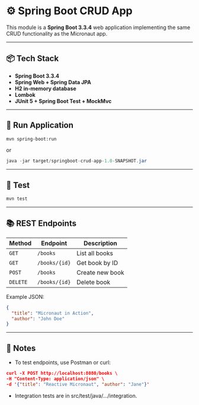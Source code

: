 # ⚙️ Spring Boot CRUD App

This module is a **Spring Boot 3.3.4** web application implementing the same CRUD functionality as the Micronaut app.

---

## 📦 Tech Stack

- **Spring Boot 3.3.4**
- **Spring Web + Spring Data JPA**
- **H2 in-memory database**
- **Lombok**
- **JUnit 5 + Spring Boot Test + MockMvc**

---

## 🚀 Run Application

```bash
mvn spring-boot:run
```

or

```java
java -jar target/springboot-crud-app-1.0-SNAPSHOT.jar
```

---

## 🧪 Test

```bash
mvn test
```

---

## 📚 REST Endpoints

| Method   | Endpoint      | Description     |
|----------|---------------|-----------------|
| `GET`    | `/books`      | List all books  |
| `GET`    | `/books/{id}` | Get book by ID  |
| `POST`   | `/books`      | Create new book |
| `DELETE` | `/books/{id}` | Delete book     |

Example JSON:

```json
{
  "title": "Micronaut in Action",
  "author": "John Doe"
}

```

---

## 🧠 Notes

- To test endpoints, use Postman or curl:

```json
curl -X POST http://localhost:8080/books \
-H "Content-Type: application/json" \
-d '{"title": "Reactive Micronaut", "author": "Jane"}'
```

- Integration tests are in src/test/java/.../integration.
